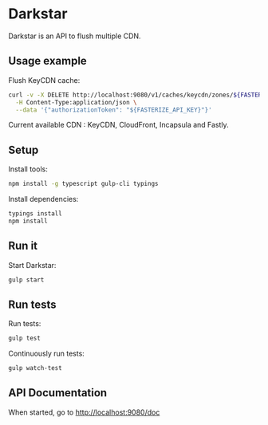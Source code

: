 # Darkstar

Darkstar is an API to flush multiple CDN.

## Usage example

Flush KeyCDN cache:

```bash
curl -v -X DELETE http://localhost:9080/v1/caches/keycdn/zones/${FASTERIZE_CONFIG_ID} \
  -H Content-Type:application/json \
  --data '{"authorizationToken": "${FASTERIZE_API_KEY}"}'
```

Current available CDN : KeyCDN, CloudFront, Incapsula and Fastly.

## Setup

Install tools:

```bash
npm install -g typescript gulp-cli typings
```

Install dependencies:

```bash
typings install
npm install
```

## Run it

Start Darkstar:

```bash
gulp start
```

## Run tests

Run tests:

```bash
gulp test
```

Continuously run tests:

```bash
gulp watch-test
```

## API Documentation

When started, go to [http://localhost:9080/doc](http://localhost:9080/doc)
